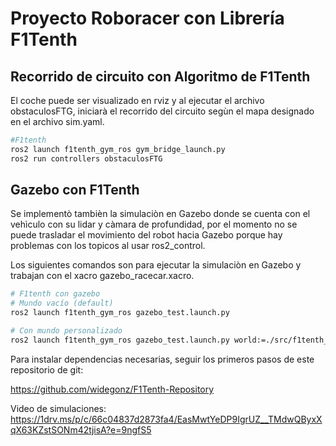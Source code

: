 # Proyecto Roboracer con Librería F1Tenth

## Recorrido de circuito con Algoritmo de F1Tenth
El coche puede ser visualizado en rviz y al ejecutar el archivo obstaculosFTG, iniciarà el recorrido del circuito segùn el mapa designado en el archivo sim.yaml.
```bash
#F1tenth
ros2 launch f1tenth_gym_ros gym_bridge_launch.py
ros2 run controllers obstaculosFTG
```
## Gazebo con F1Tenth
Se implementò tambièn la simulaciòn en Gazebo donde se cuenta con el vehìculo con su lidar y càmara de profundidad, por el momento no se puede trasladar el movimiento del robot hacia Gazebo porque hay problemas con los topicos al usar ros2_control.

Los siguientes comandos son para ejecutar la simulaciòn en Gazebo y trabajan con el xacro gazebo_racecar.xacro.
```bash
# F1tenth con gazebo
# Mundo vacío (default)
ros2 launch f1tenth_gym_ros gazebo_test.launch.py

# Con mundo personalizado
ros2 launch f1tenth_gym_ros gazebo_test.launch.py world:=./src/f1tenth_gym_ros/worlds/levine.world
```

Para instalar dependencias necesarias, seguir los primeros pasos de este repositorio de git:

https://github.com/widegonz/F1Tenth-Repository

Video de simulaciones: https://1drv.ms/p/c/66c04837d2873fa4/EasMwtYeDP9IgrUZ__TMdwQByxXqX63KZstSONm42tjisA?e=9ngfS5
